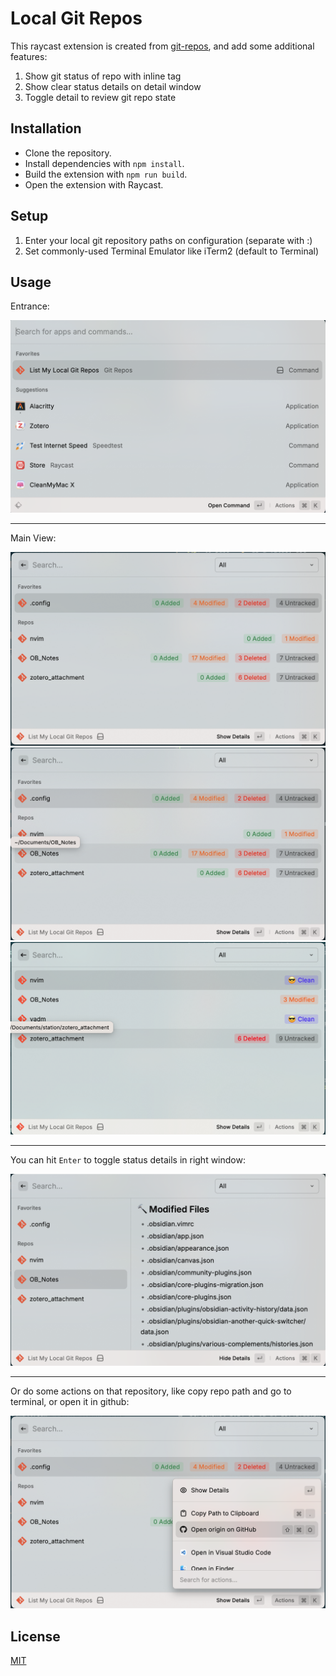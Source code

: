 # Local Git Repos

This raycast extension is created from [git-repos](https://github.com/raycast/extensions/tree/main/extensions/git-repos), and add some additional features:

1. Show git status of repo with inline tag
2. Show clear status details on detail window
3. Toggle detail to review git repo state


## Installation
- Clone the repository.
- Install dependencies with `npm install`.
- Build the extension with `npm run build`.
- Open the extension with Raycast.

## Setup
1. Enter your local git repository paths on configuration (separate with :)
2. Set commonly-used Terminal Emulator like iTerm2 (default to Terminal)

## Usage
Entrance: 

![entrance](img/entrance.png)

---
Main View: 

![core](img/core1.png)  ![core2](img/core2.png)  ![core3](img/core3.png)

---
You can hit `Enter` to toggle status details in right window: 

![details](img/details.png)

---
Or do some actions on that repository, like copy repo path and go to terminal, or open it in github: 

![open_on_github](img/o_github.png)

## License
[MIT](LICENSE.txt)


